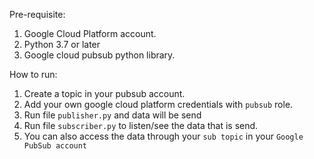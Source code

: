Pre-requisite:
1. Google Cloud Platform account.
2. Python 3.7 or later
3. Google cloud pubsub python library.

How to run:
1. Create a topic in your pubsub account.
2. Add your own google cloud platform credentials with `pubsub` role.
3. Run file `publisher.py` and data will be send
4. Run file `subscriber.py` to listen/see the data that is send.
5. You can also access the data through your `sub topic` in your `Google PubSub account`
